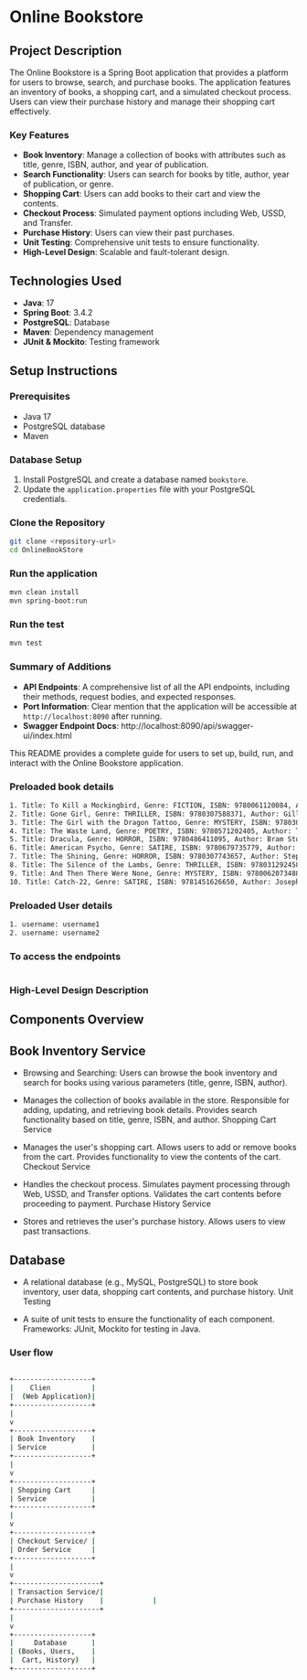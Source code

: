 # Online Bookstore

## Project Description

The Online Bookstore is a Spring Boot application that provides a platform for users to browse, search, and purchase books. The application features an inventory of books, a shopping cart, and a simulated checkout process. Users can view their purchase history and manage their shopping cart effectively.

### Key Features
- **Book Inventory**: Manage a collection of books with attributes such as title, genre, ISBN, author, and year of publication.
- **Search Functionality**: Users can search for books by title, author, year of publication, or genre.
- **Shopping Cart**: Users can add books to their cart and view the contents.
- **Checkout Process**: Simulated payment options including Web, USSD, and Transfer.
- **Purchase History**: Users can view their past purchases.
- **Unit Testing**: Comprehensive unit tests to ensure functionality.
- **High-Level Design**: Scalable and fault-tolerant design.

## Technologies Used
- **Java**: 17
- **Spring Boot**: 3.4.2
- **PostgreSQL**: Database
- **Maven**: Dependency management
- **JUnit & Mockito**: Testing framework

## Setup Instructions

### Prerequisites
- Java 17
- PostgreSQL database
- Maven

### Database Setup
1. Install PostgreSQL and create a database named `bookstore`.
2. Update the `application.properties` file with your PostgreSQL credentials.

### Clone the Repository
```bash
git clone <repository-url>
cd OnlineBookStore
```

### Run the application
```bash
mvn clean install
mvn spring-boot:run
```

### Run the test
```bash
mvn test
```


### Summary of Additions
- **API Endpoints**: A comprehensive list of all the API endpoints, including their methods, request bodies, and expected responses.
- **Port Information**: Clear mention that the application will be accessible at `http://localhost:8090` after running.
- **Swagger Endpoint Docs**: http://localhost:8090/api/swagger-ui/index.html

This README provides a complete guide for users to set up, build, run, and interact with the Online Bookstore application.



### Preloaded book details
```bash
1. Title: To Kill a Mockingbird, Genre: FICTION, ISBN: 9780061120084, Author: Harper Lee, Year: 1960, Price: $50.00
2. Title: Gone Girl, Genre: THRILLER, ISBN: 9780307588371, Author: Gillian Flynn, Year: 2012, Price: $60.00
3. Title: The Girl with the Dragon Tattoo, Genre: MYSTERY, ISBN: 9780307949486, Author: Stieg Larsson, Year: 2005, Price: $70.00
4. Title: The Waste Land, Genre: POETRY, ISBN: 9780571202405, Author: T.S. Eliot, Year: 1922, Price: $80.00
5. Title: Dracula, Genre: HORROR, ISBN: 9780486411095, Author: Bram Stoker, Year: 1897, Price: $90.00
6. Title: American Psycho, Genre: SATIRE, ISBN: 9780679735779, Author: Bret Easton Ellis, Year: 1991, Price: $100.00
7. Title: The Shining, Genre: HORROR, ISBN: 9780307743657, Author: Stephen King, Year: 1977, Price: $110.00
8. Title: The Silence of the Lambs, Genre: THRILLER, ISBN: 9780312924584, Author: Thomas Harris, Year: 1988, Price: $120.00
9. Title: And Then There Were None, Genre: MYSTERY, ISBN: 9780062073488, Author: Agatha Christie, Year: 1939, Price: $130.00
10. Title: Catch-22, Genre: SATIRE, ISBN: 9781451626650, Author: Joseph Heller, Year: 1961, Price: $140.00

```

### Preloaded User details
```bash
1. username: username1
2. username: username2

```

### To access the endpoints 
```bash


```





### High-Level Design Description
## Components Overview

## Book Inventory Service

- Browsing and Searching: Users can browse the book inventory and search for books using various parameters (title, genre, ISBN, author).


- Manages the collection of books available in the store.
Responsible for adding, updating, and retrieving book details.
Provides search functionality based on title, genre, ISBN, and author.
Shopping Cart Service

- Manages the user's shopping cart.
Allows users to add or remove books from the cart.
Provides functionality to view the contents of the cart.
Checkout Service

- Handles the checkout process.
Simulates payment processing through Web, USSD, and Transfer options.
Validates the cart contents before proceeding to payment.
Purchase History Service

- Stores and retrieves the user's purchase history.
Allows users to view past transactions.

## Database

- A relational database (e.g., MySQL, PostgreSQL) to store book inventory, user data, shopping cart contents, and purchase history.
Unit Testing

- A suite of unit tests to ensure the functionality of each component.
Frameworks: JUnit, Mockito for testing in Java.

### User flow
```bash

+-------------------+
|    Clien          |
|  (Web Application)|
+-------------------+
|
v
+-------------------+
| Book Inventory    |
| Service           |
+-------------------+
|
v
+-------------------+
| Shopping Cart     |
| Service           |
+-------------------+
|
v
+-------------------+
| Checkout Service/ |
| Order Service     |
+-------------------+
|
v
+---------------------+
| Transaction Service/|    
| Purchase History    |            |
+---------------------+
|
v
+-------------------+
|     Database      |
| (Books, Users,    |
|  Cart, History)   |
+-------------------+


```
